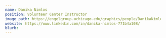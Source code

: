 ```yaml
---
name: Danika Nimlos
position: Volunteer Center Instructor
image_path: https://engelgroup.uchicago.edu/graphics/people/DanikaNimlos.jpg
website: https://www.linkedin.com/in/danika-nimlos-771b4a108/
blurb: 
---
```

